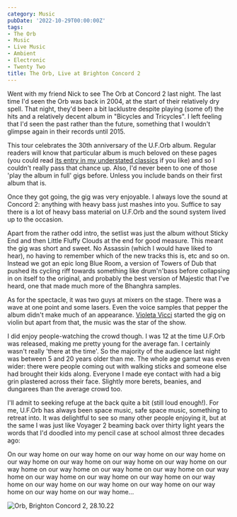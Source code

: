 ```yaml
---
category: Music
pubDate: '2022-10-29T00:00:00Z'
tags:
- The Orb
- Music
- Live Music
- Ambient
- Electronic
- Twenty Two
title: The Orb, Live at Brighton Concord 2
---
```

Went with my friend Nick to see The Orb at Concord 2 last night. The last time I'd seen the Orb was back in 2004, at the start of their relatively dry spell. That night, they'd been a bit lacklustre despite playing (some of) the hits and a relatively decent album in "Bicycles and Tricycles". I left feeling that I'd seen the past rather than the future, something that I wouldn't glimpse again in their records until 2015.

This tour celebrates the 30th anniversary of the U.F.Orb album. Regular readers will know that particular album is much beloved on these pages (you could read [its entry in my understated classics][1] if you like) and so I couldn't really pass that chance up. Also, I'd never been to one of those 'play the album in full' gigs before. Unless you include bands on their first album that is.

Once they got going, the gig was very enjoyable. I always love the sound at Concord 2: anything with heavy bass just mashes into you. Suffice to say there is a lot of heavy bass material on U.F.Orb and the sound system lived up to the occasion. 

Apart from the rather odd intro, the setlist was just the album without Sticky End and then Little Fluffy Clouds at the end for good measure. This meant the gig was short and sweet. No Assassin (which I would have liked to hear), no having to remember which of the new tracks this is, etc and so on. Instead we got an epic long Blue Room, a version of Towers of Dub that pushed its cycling riff towards something like drum'n'bass before collapsing in on itself to the original, and probably the best version of Majestic that I've heard, one that made much more of the Bhanghra samples.

As for the spectacle, it was two guys at mixers on the stage. There was a wave at one point and some lasers. Even the voice samples that pepper the album didn't make much of an appearance. [Violeta Vicci][2] started the gig on violin but apart from that, the music was the star of the show.

I did enjoy people-watching the crowd though. I was 12 at the time U.F.Orb was released, making me pretty young for the average fan. I certainly wasn't really 'there at the time'. So the majority of the audience last night was between 5 and 20 years older than me. The whole age gamut was even wider: there were people coming out with walking sticks and someone else had brought their kids along. Everyone I made eye contact with had a big grin plastered across their face. Slightly more berets, beanies, and dungarees than the average crowd too.

I'll admit to seeking refuge at the back quite a bit (still loud enough!). For me, U.F.Orb has always been space music, safe space music, something to retreat into. It was delightful to see so many other people enjoying it, but at the same I was just like Voyager 2 beaming back over thirty light years the words that I'd doodled into my pencil case at school almost three decades ago:

On our way home on our way home on our way home on our way home on our way home on our way home on our way home on our way home on our way home on our way home on our way home on our way home on our way home on our way home on our way home on our way home on our way home on our way home on our way home on our way home on our way home on our way home on our way home...

![][3]

[1]:	/understated-classics-13/
[2]:	https://www.violetavicci.com
[3]:	../../assets/images/other/Orb-1.jpg "Orb, Brighton Concord 2, 28.10.22"